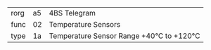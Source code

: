 
|    |   |   |
| -- | - | - |
| rorg | a5 | 4BS Telegram |
| func | 02 | Temperature Sensors |
| type | 1a | Temperature Sensor Range +40°C to +120°C |
